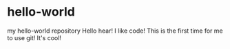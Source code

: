 # hello-world
my hello-world repository
Hello hear! I like code! This is the first time for me to use git! It's cool!
